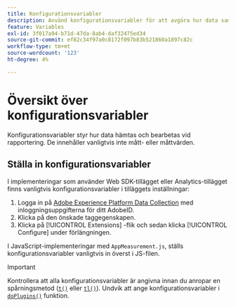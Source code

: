 ```yaml
---
title: Konfigurationsvariabler
description: Använd konfigurationsvariabler för att avgöra hur data samlas in.
feature: Variables
exl-id: 3f017a94-b71d-47da-8ab4-daf32475ed34
source-git-commit: ef82c34f97a0c8172f097b83b521860a1897c82c
workflow-type: tm+mt
source-wordcount: '123'
ht-degree: 4%

---
```


# Översikt över konfigurationsvariabler

Konfigurationsvariabler styr hur data hämtas och bearbetas vid rapportering. De innehåller vanligtvis inte mått- eller måttvärden.

## Ställa in konfigurationsvariabler

I implementeringar som använder Web SDK-tillägget eller Analytics-tillägget finns vanligtvis konfigurationsvariabler i tilläggets inställningar:

1. Logga in på [Adobe Experience Platform Data Collection](https://experience.adobe.com/data-collection) med inloggningsuppgifterna för ditt AdobeID.
1. Klicka på den önskade taggegenskapen.
1. Klicka på [!UICONTROL Extensions] -flik och sedan klicka [!UICONTROL Configure] under förlängningen.

I JavaScript-implementeringar med `AppMeasurement.js`, ställs konfigurationsvariabler vanligtvis in överst i JS-filen.

>[!IMPORTANT]
>
>Kontrollera att alla konfigurationsvariabler är angivna innan du anropar en spårningsmetod ([`t()`](../functions/t-method.md) eller [`tl()`](../functions/tl-method.md)). Undvik att ange konfigurationsvariabler i [`doPlugins()`](../functions/doplugins.md) funktion.
